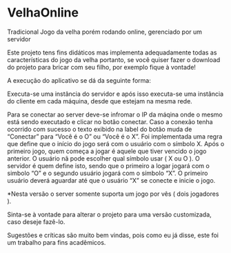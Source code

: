 # VelhaOnline
Tradicional Jogo da velha porém rodando online, gerenciado por um servidor

Este projeto tens fins didáticos mas implementa adequadamente todas as características do jogo da velha portanto, se você quiser fazer o download do projeto para bricar com seu filho, por exemplo fique à vontade!

A execução do aplicativo se dá da seguinte forma:

Executa-se uma instância do servidor e após isso executa-se uma instância do cliente em cada máquina, desde que estejam na mesma rede.

Para se conectar ao server deve-se infromar o IP da máqina onde o mesmo está sendo executado e clicar no botão conectar. 
Caso a conexão tenha ocorrido com sucesso o texto exibido na label do botão muda de “Conectar” para “Você é o O” ou “Você é o X”.
Foi implementada uma regra que define que o início do jogo será com o usuário com o símbolo X.
Após o primeiro jogo, quem começa a jogar é aquele que tiver vencido o jogo anterior.
O usuário nã pode escolher qual símbolo usar ( X ou O ). O servidor é quem define isto, sendo que
o primeiro a logar jogará com o simbolo “O” e o segundo usuário jogará com o símbolo “X”.
O primeiro usuário deverá aguardar até que o usuário “X” se conecte e inicie o jogo.

*Nesta versão o server somente suporta um jogo por vês ( dois jogadores ).

Sinta-se à vontade para alterar o projeto para uma versão customizada, caso deseje fazê-lo.

Sugestões e críticas são muito bem vindas, pois como eu já disse, este foi um trabalho para fins acadêmicos.
